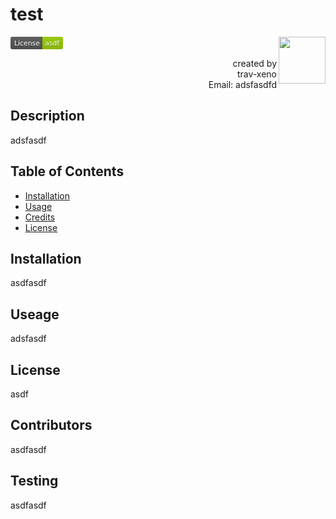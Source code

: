 # test 

<svg xmlns="http://www.w3.org/2000/svg" xmlns:xlink="http://www.w3.org/1999/xlink" width="84" height="20"><linearGradient id="b" x2="0" y2="100%"><stop offset="0" stop-color="#bbb" stop-opacity=".1"/><stop offset="1" stop-opacity=".1"/></linearGradient><clipPath id="a"><rect width="84" height="20" rx="3" fill="#fff"/></clipPath><g clip-path="url(#a)"><path fill="#555" d="M0 0h51v20H0z"/><path fill="#97ca00" d="M51 0h33v20H51z"/><path fill="url(#b)" d="M0 0h84v20H0z"/></g><g fill="#fff" text-anchor="middle" font-family="DejaVu Sans,Verdana,Geneva,sans-serif" font-size="110"> <text x="265" y="150" fill="#010101" fill-opacity=".3" transform="scale(.1)" textLength="410">License</text><text x="265" y="140" transform="scale(.1)" textLength="410">License</text><text x="665" y="150" fill="#010101" fill-opacity=".3" transform="scale(.1)" textLength="230">asdf</text><text x="665" y="140" transform="scale(.1)" textLength="230">asdf</text></g> </svg><img width="75" height = "75" align = "right" src = "https://avatars2.githubusercontent.com/u/58011966?v=4" />

 <p align="right"> created by <br> trav-xeno <br>Email: adsfasdfd </p>

 ## Description 

adsfasdf  

## Table of Contents 


* [Installation](#installation)
* [Usage](#usage)
* [Credits](#credits)
* [License](#license) 

## Installation 

asdfasdf 

## Useage 

adsfasdf 

## License 

asdf 

## Contributors 

asdfasdf 

## Testing 

asdfasdf 

